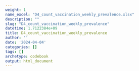 ```yaml
---
weight: 1
name_excel: "D4_count_vaccination_weekly_prevalence.xlsx"
description: ""
slug: "D4_count_vaccination_weekly_prevalence"
datetime: 1.7122384e+09
title: D4_count_vaccination_weekly_prevalence
author: ''
date: '2024-04-04'
categories: []
tags: []
archetype: codebook
output: html_document
---
```


<div class="tabcontent"></div>
